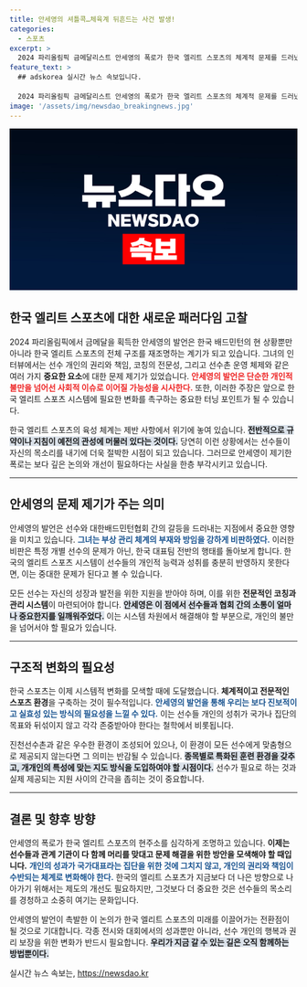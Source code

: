 ```yaml
---
title: 안세영의 셔틀콕…체육계 뒤흔드는 사건 발생!
categories:
  - 스포츠
excerpt: >
  2024 파리올림픽 금메달리스트 안세영의 폭로가 한국 엘리트 스포츠의 체계적 문제를 드러냈다. 선수와 협회의 갈등이 구체화되며, 개선이 시급하다는 목소리가 커지고 있다.
feature_text: >
  ## adskorea 실시간 뉴스 속보입니다.

  2024 파리올림픽 금메달리스트 안세영의 폭로가 한국 엘리트 스포츠의 체계적 문제를 드러냈다. 선수와 협회의 갈등이 구체화되며, 개선이 시급하다는 목소리가 커지고 있다.
image: '/assets/img/newsdao_breakingnews.jpg'
---
```


<p><img src="/assets/img/newsdao_breakingnews.jpg" alt="adskorea 속보" /></p>

<h2 data-ke-size="size26">한국 엘리트 스포츠에 대한 새로운 패러다임 고찰</h2>

<p data-ke-size="size16"></p>  

<p>2024 파리올림픽에서 금메달을 획득한 안세영의 발언은 한국 배드민턴의 현 상황뿐만 아니라 한국 엘리트 스포츠의 전체 구조를 재조명하는 계기가 되고 있습니다. 그녀의 인터뷰에서는 선수 개인의 권리와 책임, 코칭의 전문성, 그리고 선수촌 운영 체제와 같은 여러 가지 <b>중요한 요소</b>에 대한 문제 제기가 있었습니다. <b><span style="color: #ee2323;">안세영의 발언은 단순한 개인적 불만을 넘어선 사회적 이슈로 이어질 가능성을 시사한다.</span></b> 또한, 이러한 주장은 앞으로 한국 엘리트 스포츠 시스템에 필요한 변화를 촉구하는 중요한 터닝 포인트가 될 수 있습니다. </p>

<p data-ke-size="size16"></p>  

<p>한국 엘리트 스포츠의 육성 체계는 제반 사항에서 위기에 놓여 있습니다. <b><span style="background-color: #21538527;">전반적으로 규약이나 지침이 예전의 관성에 머물러 있다는 것이다.</span></b> 당연히 이런 상황에서는 선수들이 자신의 목소리를 내기에 더욱 절박한 시점이 되고 있습니다. 그러므로 안세영이 제기한 폭로는 보다 깊은 논의와 개선이 필요하다는 사실을 한층 부각시키고 있습니다. </p>

<hr>

<h2 data-ke-size="size26">안세영의 문제 제기가 주는 의미</h2>

<p data-ke-size="size16"></p>  

<p>안세영의 발언은 선수와 대한배드민턴협회 간의 갈등을 드러내는 지점에서 중요한 영향을 미치고 있습니다. <b><span style="color: #1a5490;">그녀는 부상 관리 체계의 부재와 방임을 강하게 비판하였다.</span></b> 이러한 비판은 특정 개별 선수의 문제가 아닌, 한국 대표팀 전반의 행태를 돌아보게 합니다. 한국의 엘리트 스포츠 시스템이 선수들의 개인적 능력과 성취를 충분히 반영하지 못한다면, 이는 중대한 문제가 된다고 볼 수 있습니다. </p>

<p data-ke-size="size16"></p>  

<p>모든 선수는 자신의 성장과 발전을 위한 지원을 받아야 하며, 이를 위한 <b>전문적인 코칭과 관리 시스템</b>이 마련되어야 합니다. <b><span style="background-color: #21538527;">안세영은 이 점에서 선수들과 협회 간의 소통이 얼마나 중요한지를 일깨워주었다.</span></b> 이는 시스템 차원에서 해결해야 할 부분으로, 개인의 불만을 넘어서야 할 필요가 있습니다. </p>

<hr>

<h2 data-ke-size="size26">구조적 변화의 필요성</h2>

<p data-ke-size="size16"></p>  

<p>한국 스포츠는 이제 시스템적 변화를 모색할 때에 도달했습니다. <b>체계적이고 전문적인 스포츠 환경</b>을 구축하는 것이 필수적입니다. <b><span style="color: #1a5490;">안세영의 발언을 통해 우리는 보다 진보적이고 실효성 있는 방식의 필요성을 느낄 수 있다.</span></b> 이는 선수들 개인의 성취가 국가나 집단의 목표와 뒤섞이지 않고 각각 존중받아야 한다는 철학에서 비롯됩니다.</p>

<p data-ke-size="size16"></p>  

<p>진천선수촌과 같은 우수한 환경이 조성되어 있으나, 이 환경이 모든 선수에게 맞춤형으로 제공되지 않는다면 그 의미는 반감될 수 있습니다. <b><span style="background-color: #21538527;">종목별로 특화된 훈련 환경을 갖추고, 개개인의 특성에 맞는 지도 방식을 도입하여야 할 시점이다.</span></b> 선수가 필요로 하는 것과 실제 제공되는 지원 사이의 간극을 좁히는 것이 중요합니다. </p>

<hr>

<h2 data-ke-size="size26">결론 및 향후 방향</h2>

<p data-ke-size="size16"></p>  

<p>안세영의 폭로가 한국 엘리트 스포츠의 현주소를 심각하게 조명하고 있습니다. <b>이제는 선수들과 관계 기관이 다 함께 머리를 맞대고 문제 해결을 위한 방안을 모색해야 할 때입니다.</b> <b><span style="color: #1a5490;">개인의 성과가 국가대표라는 집단을 위한 것에 그치지 않고, 개인의 권리와 책임이 수반되는 체계로 변화해야 한다.</span></b> 한국의 엘리트 스포츠가 지금보다 더 나은 방향으로 나아가기 위해서는 제도의 개선도 필요하지만, 그것보다 더 중요한 것은 선수들의 목소리를 경청하고 소중히 여기는 문화입니다. </p>

<p data-ke-size="size16"></p>  

<p>안세영의 발언이 촉발한 이 논의가 한국 엘리트 스포츠의 미래를 이끌어가는 전환점이 될 것으로 기대합니다. 각종 전시와 대회에서의 성과뿐만 아니라, 선수 개인의 행복과 권리 보장을 위한 변화가 반드시 필요합니다. <b><span style="background-color: #21538527;">우리가 지금 갈 수 있는 길은 오직 함께하는 방법뿐이다.</span></b></p>
실시간 뉴스 속보는, <a href="https://newsdao.kr" rel="dofollow">https://newsdao.kr</a>


